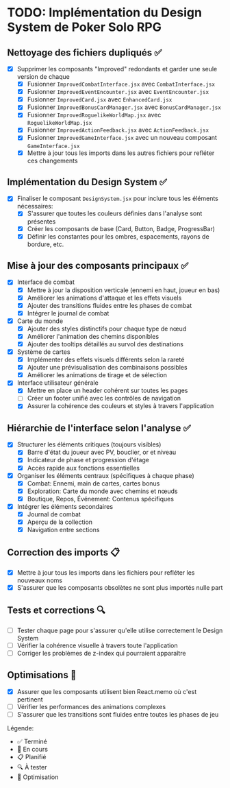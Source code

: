 # TODO: Implémentation du Design System de Poker Solo RPG

## Nettoyage des fichiers dupliqués ✅

- [x] Supprimer les composants "Improved" redondants et garder une seule version de chaque
  - [x] Fusionner `ImprovedCombatInterface.jsx` avec `CombatInterface.jsx`
  - [x] Fusionner `ImprovedEventEncounter.jsx` avec `EventEncounter.jsx`
  - [x] Fusionner `ImprovedCard.jsx` avec `EnhancedCard.jsx`
  - [x] Fusionner `ImprovedBonusCardManager.jsx` avec `BonusCardManager.jsx`
  - [x] Fusionner `ImprovedRoguelikeWorldMap.jsx` avec `RoguelikeWorldMap.jsx`
  - [x] Fusionner `ImprovedActionFeedback.jsx` avec `ActionFeedback.jsx`
  - [x] Fusionner `ImprovedGameInterface.jsx` avec un nouveau composant `GameInterface.jsx`
  - [x] Mettre à jour tous les imports dans les autres fichiers pour refléter ces changements

## Implémentation du Design System ✅

- [x] Finaliser le composant `DesignSystem.jsx` pour inclure tous les éléments nécessaires:
  - [x] S'assurer que toutes les couleurs définies dans l'analyse sont présentes
  - [x] Créer les composants de base (Card, Button, Badge, ProgressBar)
  - [x] Définir les constantes pour les ombres, espacements, rayons de bordure, etc.

## Mise à jour des composants principaux ✅

- [x] Interface de combat
  - [x] Mettre à jour la disposition verticale (ennemi en haut, joueur en bas)
  - [x] Améliorer les animations d'attaque et les effets visuels
  - [x] Ajouter des transitions fluides entre les phases de combat
  - [x] Intégrer le journal de combat

- [x] Carte du monde
  - [x] Ajouter des styles distinctifs pour chaque type de nœud
  - [x] Améliorer l'animation des chemins disponibles
  - [x] Ajouter des tooltips détaillés au survol des destinations

- [x] Système de cartes
  - [x] Implémenter des effets visuels différents selon la rareté
  - [x] Ajouter une prévisualisation des combinaisons possibles
  - [x] Améliorer les animations de tirage et de sélection

- [x] Interface utilisateur générale
  - [x] Mettre en place un header cohérent sur toutes les pages
  - [ ] Créer un footer unifié avec les contrôles de navigation
  - [x] Assurer la cohérence des couleurs et styles à travers l'application

## Hiérarchie de l'interface selon l'analyse ✅

- [x] Structurer les éléments critiques (toujours visibles)
  - [x] Barre d'état du joueur avec PV, bouclier, or et niveau
  - [x] Indicateur de phase et progression d'étage
  - [x] Accès rapide aux fonctions essentielles

- [x] Organiser les éléments centraux (spécifiques à chaque phase)
  - [x] Combat: Ennemi, main de cartes, cartes bonus
  - [x] Exploration: Carte du monde avec chemins et nœuds
  - [x] Boutique, Repos, Événement: Contenus spécifiques

- [x] Intégrer les éléments secondaires
  - [x] Journal de combat
  - [x] Aperçu de la collection
  - [x] Navigation entre sections

## Correction des imports 📋

- [x] Mettre à jour tous les imports dans les fichiers pour refléter les nouveaux noms
- [x] S'assurer que les composants obsolètes ne sont plus importés nulle part

## Tests et corrections 🔍

- [ ] Tester chaque page pour s'assurer qu'elle utilise correctement le Design System
- [ ] Vérifier la cohérence visuelle à travers toute l'application
- [ ] Corriger les problèmes de z-index qui pourraient apparaître

## Optimisations 🚀

- [x] Assurer que les composants utilisent bien React.memo où c'est pertinent
- [ ] Vérifier les performances des animations complexes
- [ ] S'assurer que les transitions sont fluides entre toutes les phases de jeu

Légende:
- ✅ Terminé
- 🚧 En cours
- 📋 Planifié
- 🔍 À tester
- 🚀 Optimisation
